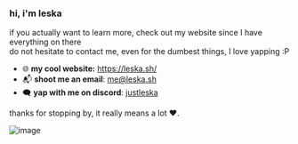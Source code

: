 ### hi, i'm leska

if you actually want to learn more, check out my website since I have everything on there  
do not hesitate to contact me, even for the dumbest things, I love yapping :P

- 🌐 **my cool website:** https://leska.sh/
- 📬 **shoot me an email**: [me@leska.sh](mailto:me@leska.sh)
- 🗨️ **yap with me on discord**: [justleska](https://discord.com/users/1179438971995037878)

thanks for stopping by, it really means a lot ❤️.

![image](https://i.redd.it/mkv0oz8bgx0f1.jpeg)
